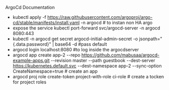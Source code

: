 ArgoCd Documentation
- kubectl apply -f https://raw.githubusercontent.com/argoproj/argo-cd/stable/manifests/install.yaml -n argocd # to instan non HA argo
- expose the service kubectl port-forward svc/argocd-server -n argocd 8080:443
- kubectl -n argocd get secret argocd-initial-admin-secret -o jsonpath="{.data.password}" | base64 -d #pass default
- argocd login localhost:8080 #to log inside the argocdserver
-  argocd app create app-2 --repo https://github.com/mabusaa/argocd-example-apps.git --revision master --path guestbook --dest-server https://kubernetes.default.svc --dest-namespace app-2 --sync-option CreateNamespace=true # create an app 
- argocd proj role create-token project-with-role ci-role # create a tocken for project roles